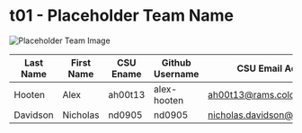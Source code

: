 # t01 - Placeholder Team Name
![Placeholder Team Image](/team/images/example.png)

Last Name | First Name | CSU Ename | Github Username | CSU Email Address
----------|------------|-----------|-----------------|------------------
Hooten | Alex | ah00t13 | alex-hooten | ah00t13@rams.colostate.edu
Davidson | Nicholas | nd0905 | nd0905 | nicholas.davidson@colostate.edu
